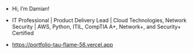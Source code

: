 -  Hi, I’m Damian!

- IT Professional | Product Delivery Lead | Cloud Technologies, Network Security | AWS, Python, ITIL, CompTIA A+, Network+, and Security+ Certified

-  https://portfolio-tau-flame-56.vercel.app
